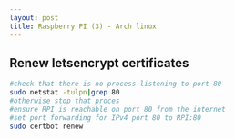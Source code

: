 ```yaml
---
layout: post
title: Raspberry PI (3) - Arch linux
---
```

## Renew letsencrypt certificates
```bash
#check that there is no process listening to port 80
sudo netstat -tulpn|grep 80
#otherwise stop that proces
#ensure RPI is reachable on port 80 from the internet
#set port forwarding for IPv4 port 80 to RPI:80
sudo certbot renew
```
 
